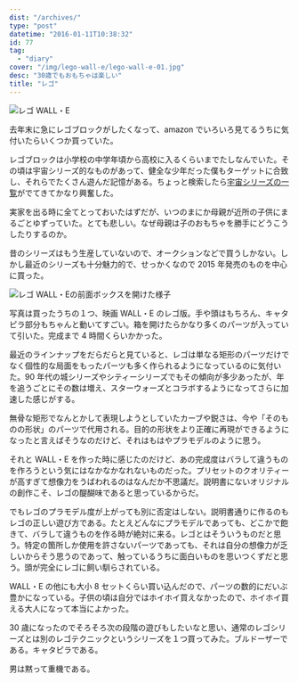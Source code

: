 ```yaml
---
dist: "/archives/"
type: "post"
datetime: "2016-01-11T10:38:32"
id: 77
tag:
  - "diary"
cover: "/img/lego-wall-e/lego-wall-e-01.jpg"
desc: "30歳でもおもちゃは楽しい"
title: "レゴ"
---
```


<img src="/img/lego-wall-e/lego-wall-e-01.jpg" alt="レゴ WALL・E" />

去年末に急にレゴブロックがしたくなって、amazon でいろいろ見てるうちに気付いたらいくつか買っていた。

レゴブロックは小学校の中学年頃から高校に入るくらいまでたしなんでいた。その頃は宇宙シリーズ的なものがあって、健全な少年だった僕もターゲットに合致し、それらでたくさん遊んだ記憶がある。ちょっと検索したら[宇宙シリーズの一覧](http://ameblo.jp/1sw/entry-11709815914.html)がでてきてかなり興奮した。

実家を出る時に全てとっておいたはずだが、いつのまにか母親が近所の子供にまるごとゆずっていた。とても悲しい。なぜ母親は子のおもちゃを勝手にどうこうしたりするのか。

昔のシリーズはもう生産していないので、オークションなどで買うしかない。しかし最近のシリーズも十分魅力的で、せっかくなので 2015 年発売のものを中心に買った。

<img src="/img/lego-wall-e/lego-wall-e-02.jpg" alt="レゴ WALL・Eの前面ボックスを開けた様子" />

写真は買ったうちの１つ、映画 WALL・E のレゴ版。手や頭はもちろん、キャタピラ部分もちゃんと動いてすごい。箱を開けたらかなり多くのパーツが入っていて引いた。完成まで 4 時間くらいかかった。

最近のラインナップをだらだらと見ていると、レゴは単なる矩形のパーツだけでなく個性的な局面をもったパーツも多く作られるようになっているのに気付いた。90 年代の城シリーズやシティーシリーズでもその傾向が多少あったが、年を追うごとにその数は増え、スターウォーズとコラボするようになってさらに加速した感じがする。

無骨な矩形でなんとかして表現しようとしていたカーブや鋭さは、今や「そのものの形状」のパーツで代用される。目的の形状をより正確に再現ができるようになったと言えばそうなのだけど、それはもはやプラモデルのように思う。

それと WALL・E を作った時に感じたのだけど、あの完成度はバラして違うものを作ろうという気にはなかなかなれないものだった。プリセットのクオリティーが高すぎて想像力をうばわれるのはなんだか不思議だ。説明書にないオリジナルの創作こそ、レゴの醍醐味であると思っているからだ。

でもレゴのプラモデル度が上がっても別に否定はしない。説明書通りに作るのもレゴの正しい遊び方である。たとえどんなにプラモデルであっても、どこかで飽きて、バラして違うものを作る時が絶対に来る。レゴとはそういうものだと思う。特定の箇所しか使用を許さないパーツであっても、それは自分の想像力が乏しいからそう思うのであって、触っているうちに面白いものを思いつくずだと思う。頭が完全にレゴに飼い馴らされている。

WALL・E の他にも大小 8 セットくらい買い込んだので、パーツの数的にだいぶ豊かになっている。子供の頃は自分ではホイホイ買えなかったので、ホイホイ買える大人になって本当によかった。

30 歳になったのでそろそろ次の段階の遊びもしたいなと思い、通常のレゴシリーズとは別のレゴテクニックというシリーズを１つ買ってみた。ブルドーザーである。キャタピラである。

男は黙って重機である。
